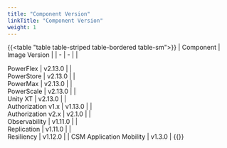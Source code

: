 ```yaml
---
title: "Component Version"
linkTitle: "Component Version"
weight: 1 
--- 
```


{{<table "table table-striped table-bordered table-sm">}}
| Component | Image Version |
| - | - |
|<div style="text-align:left"> PowerFlex | v2.13.0 |
|<div style="text-align:left"> PowerStore | v2.13.0 |
|<div style="text-align:left"> PowerMax | v2.13.0 |
|<div style="text-align:left"> PowerScale | v2.13.0 |
|<div style="text-align:left"> Unity XT | v2.13.0 |
|<div style="text-align:left"> Authorization v1.x | v1.13.0 |
|<div style="text-align:left"> Authorization v2.x | v2.1.0 |
|<div style="text-align:left"> Observability | v1.11.0 |
|<div style="text-align:left"> Replication | v1.11.0 |
|<div style="text-align:left"> Resiliency | v1.12.0 |
| CSM Application Mobility | v1.3.0 |
{{</table>}}